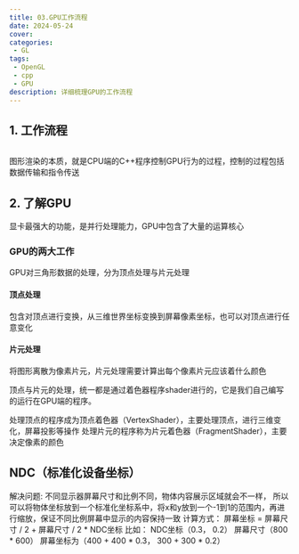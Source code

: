 ```yaml
---
title: 03.GPU工作流程
date: 2024-05-24
cover: 
categories:
 - GL
tags:
 - OpenGL
 - cpp
 - GPU
description: 详细梳理GPU的工作流程 
---
```


## 1. 工作流程

<Image imgLink="/img/GPUWorkFlow.png" />

图形渲染的本质，就是CPU端的C++程序控制GPU行为的过程，控制的过程包括数据传输和指令传送

## 2. 了解GPU
显卡最强大的功能，是并行处理能力，GPU中包含了大量的运算核心

### GPU的两大工作
GPU对三角形数据的处理，分为顶点处理与片元处理

#### 顶点处理
包含对顶点进行变换，从三维世界坐标变换到屏幕像素坐标，也可以对顶点进行任意变化

#### 片元处理
将图形离散为像素片元，片元处理需要计算出每个像素片元应该着什么颜色

顶点与片元的处理，统一都是通过着色器程序shader进行的，它是我们自己编写的运行在GPU端的程序。

处理顶点的程序成为顶点着色器（VertexShader），主要处理顶点，进行三维变化，屏幕投影等操作
处理片元的程序称为片元着色器（FragmentShader），主要决定像素的颜色

## NDC（标准化设备坐标）
解决问题: 不同显示器屏幕尺寸和比例不同，物体内容展示区域就会不一样， 所以可以将物体坐标放到一个标准化坐标系中，将x和y放到一个-1到1的范围内，再进行缩放，保证不同比例屏幕中显示的内容保持一致
计算方式： 屏幕坐标 = 屏幕尺寸 / 2 + 屏幕尺寸 /  2 * NDC坐标
比如： NDC坐标（0.3， 0.2） 屏幕尺寸（800 * 600）
屏幕坐标为（400 + 400 * 0.3， 300 + 300 * 0.2）
